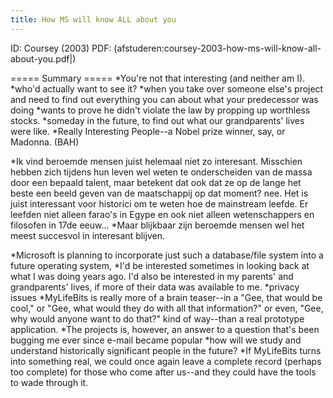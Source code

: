 ```yaml
---
title: How MS will know ALL about you
---
```

ID: Coursey (2003)
PDF: (afstuderen:coursey-2003-how-ms-will-know-all-about-you.pdf|)

===== Summary =====
*You're not that interesting (and neither am I).
*who'd actually want to see it?
*when you take over someone else's project and need to find out everything you can about what your predecessor was doing
*wants to prove he didn't violate the law by propping up worthless stocks.
*someday in the future, to find out what our grandparents' lives were like.
*Really Interesting People--a Nobel prize winner, say, or Madonna.  (BAH)

*Ik vind beroemde mensen juist helemaal niet zo interesant. Misschien hebben zich tijdens hun leven wel weten te onderscheiden van de massa door een bepaald talent, maar betekent dat ook dat ze op de lange het beste een beeld geven van de maatschappij op dat moment? nee. Het is juist interessant voor historici om te weten hoe de mainstream leefde. Er leefden niet alleen farao's in Egype en ook niet alleen wetenschappers en filosofen in 17de eeuw...
*Maar blijkbaar zijn beroemde mensen wel het meest succesvol in interesant blijven.

*Microsoft is planning to incorporate just such a database/file system into a future operating system,
*I'd be interested sometimes in looking back at what I was doing years ago. I'd also be interested in my parents' and grandparents' lives, if more of their data was available to me.
*privacy issues
*MyLifeBits is really more of a brain teaser--in a "Gee, that would be cool," or "Gee, what would they do with all that information?" or even, "Gee, why would anyone want to do that?" kind of way--than a real prototype application.
*The projects is, however, an answer to a question that's been bugging me ever since e-mail became popular
*how will we study and understand historically significant people in the future?
*If MyLifeBits turns into something real, we could once again leave a complete record (perhaps too complete) for those who come after us--and they could have the tools to wade through it.
